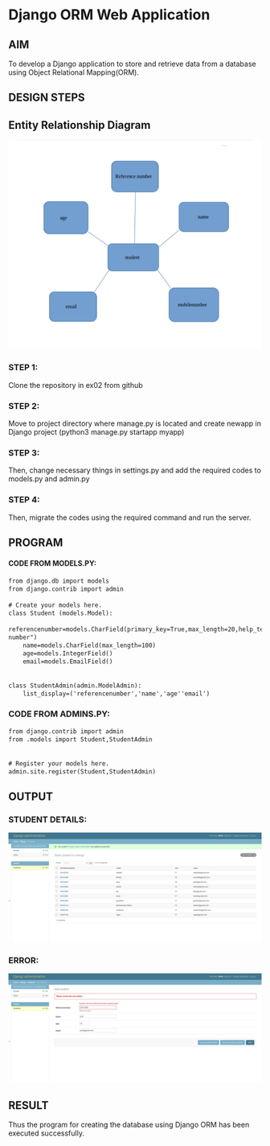 # Django ORM Web Application

## AIM
To develop a Django application to store and retrieve data from a database using Object Relational Mapping(ORM).
## DESIGN STEPS
## Entity Relationship Diagram

![ERdiagram](ENTITIY.png)

### STEP 1:
Clone the repository in ex02 from github
### STEP 2:
Move to project directory where manage.py is located and create newapp in Django project (python3 manage.py startapp myapp)
### STEP 3:
Then, change necessary things in settings.py and add the required codes to models.py and admin.py

### STEP 4:

Then, migrate the codes using the required command and run the server. 
## PROGRAM

#### CODE FROM MODELS.PY:
```
from django.db import models
from django.contrib import admin

# Create your models here.
class Student (models.Model):
    referencenumber=models.CharField(primary_key=True,max_length=20,help_text="reference number")
    name=models.CharField(max_length=100)
    age=models.IntegerField()
    email=models.EmailField()


class StudentAdmin(admin.ModelAdmin):
    list_display=('referencenumber','name','age''email')

```

### CODE FROM ADMINS.PY:
```
from django.contrib import admin
from .models import Student,StudentAdmin


# Register your models here.
admin.site.register(Student,StudentAdmin)
```


## OUTPUT
### STUDENT DETAILS:
![std_details](output1.png)
### ERROR:
![error](error.png)
## RESULT
Thus the program for creating the database using Django ORM has been executed successfully.